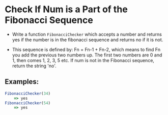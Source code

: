 # Check If Num is a Part of the Fibonacci Sequence

- Write a function `FibonacciChecker` which accepts a number and returns yes if the number is in the fibonacci sequence and returns no if it is not.

- This sequence is defined by: Fn = Fn-1 + Fn-2, which means to find Fn you add the previous two numbers up. The first two numbers are 0 and 1, then comes 1, 2, 3, 5 etc. If num is not in the Fibonacci sequence, return the string 'no'.

## Examples:
```javascript
FibonacciChecker(34)
    => yes
FibonacciChecker(54)
    => yes
```